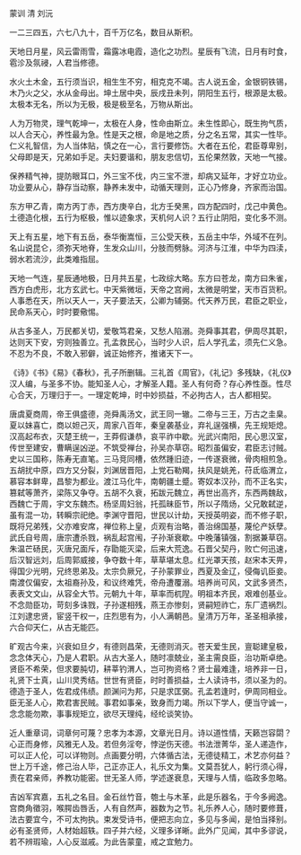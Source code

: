 蒙训 清 刘沅  

一二三四五，六七八九十，百千万亿名，数目从斯积。  

天地日月星，风云雷雨雪，霜露冰电霞，造化之功烈。星辰有飞流，日月有时食，雹沴及氛祲，人君当修德。  

水火土木金，五行须当识，相生生不穷，相克克不竭。古人说五金，金银铜铁锡，木乃火之父，水从金母出。坤土居中央，辰戌丑未列，阴阳生五行，根源是太极。太极本无名，所以为无极，极是极至名，万物从斯出。  

人为万物灵，理气乾坤一，太极在人身，性命由斯立。未生性即心，既生拘气质，以人合天心，养性最为急。性是天之根，命是地之质，分之名五常，其实一性毕。仁义礼智信，为人当体贴，慎之在一心，言行要修饬。大者在五伦，君臣尊卑别，父母即是天，兄弟如手足。夫妇要谐和，朋友忠信切，五伦果然敦，天地一气接。  

保养精气神，提防眼耳口，外三宝不伐，内三宝不泄，却病又延年，才好立功业。功业要从心，静存当动察，静养未发中，动循天理则，正心乃修身，齐家而治国。  

东方甲乙青，南方丙丁赤，西方庚辛白，北方壬癸黑，四方配四时，戊己中黄色。土德造化根，五行为枢极，惟以迹象求，天机何人识？五行止阴阳，变化多不测。  

天上有五星，地下有五岳，泰华衡嵩恒，三公受天秩，五岳主中华，外域不在列。名山说昆仑，须弥天地脊，生发众山川，分肢而劈脉。河济与江淮，中华为四渎，弱水若流沙，此类难指屈。  

天地一气连，星辰通地极，日月共五星，七政综大略。东方曰苍龙，南方曰朱雀，西方白虎形，北方玄武七。中天紫微垣，天帝之宫阙，太微是明堂，天市百货积。人事悉在天，所以天人一，天子要法天，公卿为辅弼。代天养万民，君臣之职业，民命系天心，时时要儆惕。  

从古多圣人，万民都关切，爱敬笃君亲，又愁人陷溺。尧舜事其君，伊周尽其职，达则天下安，穷则独善立。孔孟救民心，当时少人识，后人学孔孟，须先仁义急。不忍为不良，不敢入邪僻，诚正始修齐，推诸天下一。  

《诗》《书》《易》《春秋》，孔子所删辑。三礼首《周官》，《礼记》多残缺，《礼仪》汉人编，与圣多不协。能知圣人心，才解圣人籍。圣人有何奇？存心养性亟。性尽心合天，万理归于一。一理定乾坤，时中妙损益，不必拘古人，古人都相契。  

唐虞夏商周，帝王俱盛德，尧舜禹汤文，武王同一辙。二帝与三王，万古之圭臬。夏以妹喜亡，商以妲己灭，周家八百年，秦皇袭基业，弃礼逞强横，先王规矩熄。汉高起布衣，灭楚王统一，王莽假谦恭，哀平祚中歇。光武兴南阳，民心思汉室，传世至建安，曹瞒逞凶逆。不筑受禅台，孙吴亦草窃。昭烈虽偏安，君臣志讨贼。史以三国称，陈寿无直笔。三马竞同槽，依然踵旧迹，一传遂衰微，骨肉相煎急。五胡扰中原，四方又分裂，刘渊居晋阳，上党石勒羯，扶风是姚羌，苻氐临渭立，慕容本鲜卑，昌黎为都业。渡江马化牛，南朝疆土蹙。寄奴本汉孙，而不正名实，篡弑等萧齐，梁陈又争夺。五胡不久衰，拓跋元魏立，再世出高齐，东西两魏敌，西魏亡于周，宇文东魏杰。杨坚周妇翁，托孤昧臣节，所以子隋炀，父兄敢弑逆，虽有混一功，转瞬宗祀绝。李渊守晋阳，世民以计劫，天授英明姿，而不修子职，既将兄弟残，父亦难安席，禅位称上皇，贞观有治略，善治绵国基，蔑伦产妖孽。武氏自号周，唐宗遭杀戮，祸乱起宫闱，子孙渐衰歇。中晚藩镇强，割据兼草窃。朱温芒砀民，灭唐兄面斥，存勖能灭梁，后来大荒逸。石晋父契丹，败亡何迅速，后汉智远刘，后周郭威接，争夺数十年，草草堪太息。红光罩天孩，赵宋本天畀，得国少光明，兄终思弟及。太宗负厥兄，子孙蒙罪业，西夏及金辽，侵侮讥臣妾。南渡仅偏安，太祖裔孙及，和议终难凭，帝舟遭覆溺。培养尚可风，文武多贤杰，表表文文山，从容全大节。元朝九十年，草率而杌隉。明祖本齐民，艰难创基业。不念勋臣功，苛刻多诛戮，子孙遂相残，燕王亦惨刻，贤嗣短祚亡，东厂遗祸烈。江刘逮忠贤，宦竖干权一，庄烈思有为，小人满朝邑。皇清万万年，圣圣相承接，六合仰天仁，从古无能匹。  

旷观古今来，兴衰如旦夕，有德则昌荣，无德则消灭。苍天爱生民，亶聪建皇极，念念体天心，乃是人君职。从古大圣人，随时凛兢业，圣主需良臣，治功斯卓绝。贤臣不希荣，但求要肫切，耕莘钓渭人，岂可拘资格？贤士最难逢，培养非一日，礼贤下士真，山川灵秀结。世世有贤臣，时时善损益，士人读诗书，须以圣为的。德造于圣人，佐君成伟绩。颜渊问为邦，只是求匡弼。孔孟若逢时，伊周同相业。臣无圣人心，欺君害民贼。事君如事亲，致身而力竭。所以下学人，便当守诚一，念念能勿欺，事事规矩立，欲尽天理纯，经纶谈笑协。  

近人重章词，词章何可蔑？忠孝为本源，文章光日月。诗以道性情，天籁岂容閟？心正而身修，风雅无人及。若但务淫夸，悖逆伤天德。书法泄菁华，圣人递造作，可以正人伦，可以详物则。点画要分明，六体循古法，无德徒精工，术艺亦何益？世上万千途，修己治人毕，己正亦正人，礼乐文为集。文莫吾犹人，躬行须心得，责在君亲师，养教功能密。世无圣人师，学述遂衰息，天理与人情，临政多忽略。  

吉凶军宾嘉，五礼之名目。金石丝竹音，匏土与木革，此是乐器名，于今多阙逸。宫商角徵羽，喉腭齿唇舌，人有自然声，器数为之节。礼乐养人心，随时要修葺，法古要宜今，不可太拘执。束发受诗书，便把志向立，多见与多闻，是怕当择别。必有圣贤师，人材始超轶。四子并六经，义理多详晰。此外广见闻，其中多谬说，若不辨瑕瑜，人心反滋戚。为此告蒙童，戒之宜勉力。  
